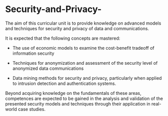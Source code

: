 # Security-and-Privacy-

The aim of this curricular unit is to provide knowledge on advanced models and techniques for security and privacy of data and communications. 

It is expected that the following concepts are mastered: 

- The use of economic models to examine the cost-benefit tradeoff of information security

- Techniques for anonymization and assessment of the security level of anonymized data communications

- Data mining methods for security and privacy, particularly when applied to intrusion detection and authentication systems.


Beyond acquiring knowledge on the fundamentals of these areas, competences are expected to be gained in the analysis and validation of the presented security models and techniques through their application in real-world case studies.
